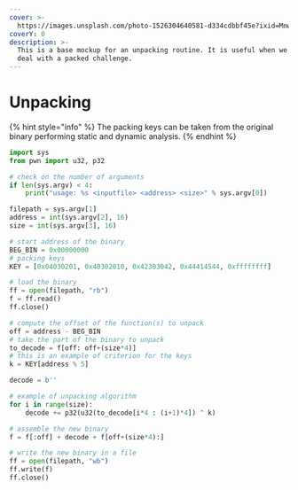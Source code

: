 ```yaml
---
cover: >-
  https://images.unsplash.com/photo-1526304640581-d334cdbbf45e?ixid=MnwxMjA3fDB8MHxwaG90by1wYWdlfHx8fGVufDB8fHx8&ixlib=rb-1.2.1&auto=format&fit=crop&w=2970&q=80
coverY: 0
description: >-
  This is a base mockup for an unpacking routine. It is useful when we have to
  deal with a packed challenge.
---
```


# Unpacking

{% hint style="info" %}
The packing keys can be taken from the original binary performing static and dynamic analysis.&#x20;
{% endhint %}

```python
import sys
from pwn import u32, p32

# check on the number of arguments
if len(sys.argv) < 4:
    print("usage: %s <inputfile> <address> <size>" % sys.argv[0])

filepath = sys.argv[1]
address = int(sys.argv[2], 16)
size = int(sys.argv[3], 16)

# start address of the binary
BEG_BIN = 0x00000000
# packing keys
KEY = [0x04030201, 0x40302010, 0x42303042, 0x44414544, 0xffffffff]

# load the binary
ff = open(filepath, "rb")
f = ff.read()
ff.close()

# compute the offset of the function(s) to unpack
off = address - BEG_BIN
# take the part of the binary to unpack
to_decode = f[off: off+(size*4)]
# this is an example of criterion for the keys
k = KEY[address % 5]

decode = b''

# example of unpacking algorithm
for i in range(size):
    decode += p32(u32(to_decode[i*4 : (i+1)*4]) ^ k)

# assemble the new binary
f = f[:off] + decode + f[off+(size*4):]

# write the new binary in a file
ff = open(filepath, "wb")
ff.write(f)
ff.close()
```
